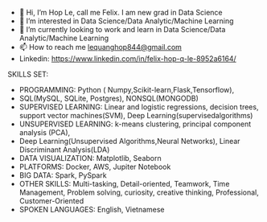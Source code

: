 - 👋 Hi, I’m Hop Le, call me Felix. I am new grad in Data Science
- 👀 I’m interested in Data Science/Data Analytic/Machine Learning
- 🌱 I’m currently looking to work and learn in Data Science/Data Analytic/Machine Learning
- 📫 How to reach me lequanghop844@gmail.com
- Linkedin: https://www.linkedin.com/in/felix-hop-q-le-8952a6164/

SKILLS SET:

- PROGRAMMING: Python ( Numpy,Scikit-learn,Flask,Tensorflow),
- SQL(MySQL, SQLite, Postgres), NONSQL(MONGODB)
- SUPERVISED LEARNING: Linear and logistic regressions, decision trees, support vector machines(SVM), Deep Learning(supervisedalgorithms)
- UNSUPERVISED LEARNING: k-means clustering, principal component analysis (PCA),
- Deep Learning(Unsupervised Algorithms,Neural Networks), Linear Discriminant Analysis(LDA)
- DATA VISUALIZATION: Matplotlib, Seaborn
- PLATFORMS: Docker, AWS, Jupiter Notebook
- BIG DATA: Spark, PySpark
- OTHER SKILLS: Multi-tasking, Detail-oriented, Teamwork, Time Management, Problem solving, curiosity, creative thinking, Professional, Customer-Oriented
- SPOKEN LANGUAGES: English, Vietnamese


<!---
FelixQLe/FelixQLe is a ✨ special ✨ repository because its `README.md` (this file) appears on your GitHub profile.
You can click the Preview link to take a look at your changes.
--->
